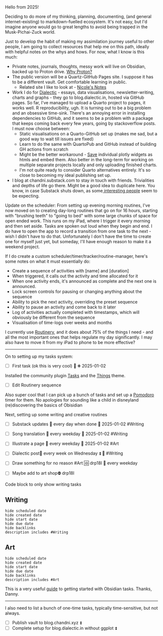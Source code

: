 Hello from 2025! 

Deciding to do more of my thinking, planning, documenting, (and general internet-existing) to markdown-fuelled ecosystem. It's not easy, but I'd imagine anyone would go to great lengths to avoid being trapped in the Musk-Pichai-Zuck world.

Just to develop the habit of making my assimilation journey useful to other people, I am going to collect resources that help me on this path, ideally with helpful notes on the whys and hows. For now, what I know is this much:
- Private notes, journals, thoughts, messy work will live on Obsidian, backed up to Proton drive. [Why Proton?](https://proton.me/about) 
- The public version will be a Quartz-GitHub Pages site. I suppose it has to be a different vault. Get comfortable learning in public.
	- Related site I like to look at - [Nicole's Notes](https://notes.nicolevanderhoeven.com/Fork+My+Brain)
- Work I do for [Dialectic](https://dialectic.in/) - essays, data visualisations, newsletter-writing, charts and graphs - they go to blog.dialectic.in, hosted via GitHub pages. So far, I've managed to upload a Quarto project to pages, it works well. R reproducibility, ugh. It is turning out to be a big problem and an obsessive time-sink. There's an annoying error in installing dependencies to GitHub, and it seems to be a problem with a package that keeps coming back every few years, going by stackoverflow posts. I must now choose between:
	- Static visualisations on a Quarto-GitHub set up (makes me sad, but a good way to wait till issues are fixed)
	- Learn to do the same with QuartoPub and GitHub instead of building GH actions from scratch
	- Might be the better workaround - [Save](https://plotly-r.com/saving) individual plotly widgets as htmls and embed them. Also better in the long-term for working on multiple separate projects locally and only uploading finished charts. 
	- I'm not quite ready to consider Quarto alternatives entirely. It's so close to becoming my ideal publishing set up. 
- I blog at chandni.substack.com to stay in touch with friends. Trivialities and depths of life go there. Might be a good idea to duplicate here. You know, in case Substack shuts down, as some[ interesting people](https://tedium.co/thank-you/) seem to be expecting.


Update on the scheduler: From setting up evening morning routines, I've now moved on to creating day-long routines that go on for 16 hours, starting with "brushing teeth" to "going to bed" with some large chunks of space for open ended work. This runs on my iPad, where I trigger it every morning and then set aside. Tasks are spoken out loud when they begin and end. I do have to open the app to record a transition from one task to the next - wish I didn't have to do that. Unfortunately I don't have the time to create one for myself just yet, but someday, I'll have enough reason to make it a weekend project. 

If I do create a custom scheduler/timer/tracker/routine-manager, here's some notes on what it must essentially do:
- Create a sequence of activities with [name] and [duration]
- When triggered, it calls out the activity and time allocated for it 
- When one activity ends, it's announced as complete and the next one is announced.
- Lock screen controls for pausing or changing anything about the sequence
- Ability to pick the next activity, overriding the preset sequence
- Ability to pause an activity and come back to it later
- Log of activities actually completed with timestamps, which will obviously be different from the sequence
- Visualisation of time-logs over weeks and months

I currently use [Routinery](https://routinery.app/), and it does about 75% of the things I need - and all the most important ones that helps regulate my day significantly. I may also have to move it from my iPad to phone to be more effective?

---

On to setting up my tasks system:
- [ ] First task (ok this is very cool) 🔼 ➕ 2025-01-02 

Installed the community plugin [Tasks](https://publish.obsidian.md/tasks/Introduction) and the [Things](https://publish.obsidian.md/tasks/Getting+Started/Statuses) theme.
- [ ] Edit Routinery sequence  

Also super cool that I can pick up a bunch of tasks and set up a [Pomodoro](https://obsidian.md/plugins?id=pomodoro-timer) timer for them. No apologies for sounding like a child in disneyland (re)discovering the basics of Obisidian

Next, setting up some writing and creative routines
- [ ] Substack updates 🔁 every day when done 🛫 2025-01-02 #Writing
- [ ] Song translation 🔁 every weekday 🛫 2025-01-02 #Writing
- [ ] Illustrate a page 🔁 every weekday  🛫 2025-01-02 #Art
- [ ] Dialectic post🔁 every week on Wednesday ⏫ 📅  #Writing 
- [ ] Draw something for no reason #Art 🆔 drp18l 🔁 every weekday
- [ ] Maybe add to art shop⛔ drp18l


Code block to only show writing tasks
## Writing 
``` tasks
hide scheduled date
hide created date
hide start date
hide due date
hide backlinks
description includes #Writing 
```

## Art
``` tasks
hide scheduled date
hide created date
hide start date
hide due date
hide backlinks
description includes #Art 
```

This is a very useful [guide](https://youtu.be/quXNtjTe5WE?si=8rC1E-ab69xduzWU) to getting started with Obsidian tasks. Thanks, Danny.

---

I also need to list a bunch of one-time tasks, typically time-sensitive, but not always. 
- [ ] Publish vault to blog.chandni.xyz ⏫ 
- [ ] Complete setup for blog.dialectic.in without ggplot ⏫ 